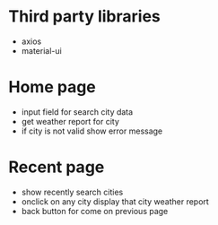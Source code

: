 # Third party libraries

- axios
- material-ui

# Home page

- input field for search city data
- get weather report for city
- if city is not valid show error message

# Recent page

- show recently search cities
- onclick on any city display that city weather report
- back button for come on previous page
